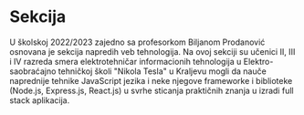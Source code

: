 # Sekcija

U školskoj 2022/2023 zajedno sa profesorkom Biljanom Prodanović osnovana je sekcija napredih veb tehnologija. Na ovoj sekciji su učenici II, III i IV razreda smera elektrotehničar informacionih tehnologija u Elektro-saobraćajno tehničkoj školi "Nikola Tesla" u Kraljevu mogli da nauče naprednije tehnike JavaScript jezika i neke njegove frameworke i biblioteke (Node.js, Express.js, React.js) u svrhe sticanja praktičnih znanja u izradi full stack aplikacija.
